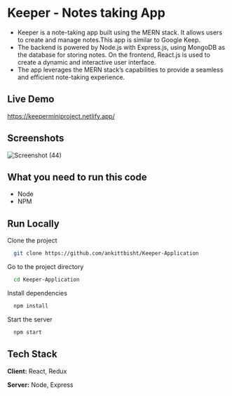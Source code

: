 
# Keeper - Notes taking App
-  Keeper is a note-taking app built using the MERN stack. It allows users to create and manage notes.This app is similar to Google Keep.
- The backend is powered by Node.js with Express.js, using MongoDB as the database for storing notes. On the frontend, React.js is used to create a dynamic and interactive user interface.
- The app leverages the MERN stack’s capabilities to provide a seamless and efficient note-taking experience.
## Live Demo
https://keeperminiproject.netlify.app/


## Screenshots

![Screenshot (44)](https://github.com/ankittbisht/Keeper-Application/assets/110447589/d2474568-a802-4cda-9e83-0268aa90a17e)

## What you need to run this code
-  Node  
-  NPM  

    
## Run Locally

Clone the project

```bash
  git clone https://github.com/ankittbisht/Keeper-Application
```

Go to the project directory

```bash
  cd Keeper-Application
```

Install dependencies 
```bash
  npm install
```
Start the server  

```bash
  npm start
```


## Tech Stack

**Client:** React, Redux

**Server:** Node, Express


